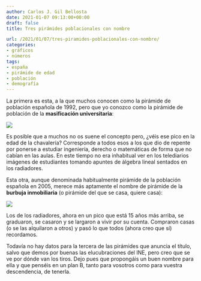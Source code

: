 ```yaml
---
author: Carlos J. Gil Bellosta
date: 2021-01-07 09:13:00+00:00
draft: false
title: Tres pirámides poblacionales con nombre

url: /2021/01/07/tres-piramides-poblacionales-con-nombre/
categories:
- gráficos
- números
tags:
- españa
- pirámide de edad
- población
- demografía
---
```


La primera es esta, a la que muchos conocen como la pirámide de población española de 1992, pero que yo conozco como la pirámide de población de la **masificación universitaria**:

![](/wp-uploads/2021/01/masificacion_universitaria.png)

Es posible que a muchos no os suene el concepto pero, ¿véis ese pico en la edad de la chavalería? Corresponde a todos esos a los que dio de repente por ponerse a estudiar ingeniería, derecho o matemáticas de forma que no cabían en las aulas. En este tiempo no era inhabitual ver en los telediarios imágenes de estudiantes tomando apuntes de álgebra lineal sentados en los radiadores.

Esta otra, aunque denominada habitualmente pirámide de la población española en 2005, merece más aptamente el nombre de pirámide de la **burbuja inmobiliaria** (o pirámide del que se casa, quiere casa):

![](/wp-uploads/2021/01/burbuja_inmobiliaria.png)

Los de los radiadores, ahora en un pico que está 15 años más arriba, se graduaron, se casaron y se largaron a vivir por su cuenta. Compraron casas (o se las alquilaron a otros) y pasó lo que todos (ahora creo que sí) recordamos.

Todavía no hay datos para la tercera de las pirámides que anuncia el título, salvo que demos por buenas las elucubraciones del INE, pero creo que se ve por dónde van los tiros. Dejo pues que propongáis un buen nombre para ella y que penséis en un plan B, tanto para vosotros como para vuestra descendencia, de tenerla.